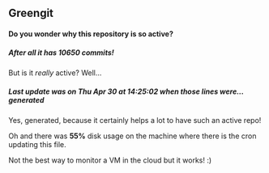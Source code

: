 ## Greengit

#### Do you wonder why this repository is so active?

##### After all it has 10650 commits!

But is it *really* active? Well...

##### Last update was on Thu Apr 30 at 14:25:02 when those lines were... generated

Yes, generated, because it certainly helps a lot to have such an active repo!

Oh and there was **55%** disk usage on the machine
where there is the cron updating this file.

Not the best way to monitor a VM in the cloud but it works! :)
